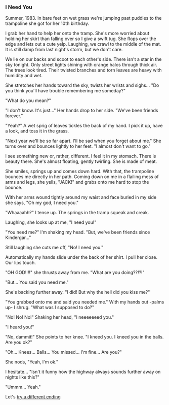 ### I Need You

Summer, 1983. In bare feet on wet grass we're jumping past puddles to
the trampoline she got for her 10th birthday.

I grab her hand to help her onto the tramp. She's more worried about
holding her skirt than falling over so I give a swift tug. She flops
over the edge and lets out a cute yelp. Laughing, we crawl to the middle
of the mat. It is still damp from last night's storm, but we don't care.

We lie on our backs and scoot to each other's side. There isn't a star
in the sky tonight. Only street lights shining with orange halos through
thick air. The trees look tired. Their twisted branches and torn leaves
are heavy with humidity and wet.

She stretches her hands toward the sky, twists her wrists and sighs...
"Do you think you'll have trouble remembering me someday?"

"What do you mean?"

"I don't know. It's just..." Her hands drop to her side. "We've been
friends forever."

"Yeah?" A wet sprig of leaves tickles the back of my hand. I pick it up,
have a look, and toss it in the grass.

"Next year we'll be so far apart. I'll be sad when you forget about me."
She turns over and bounces lightly to her feet. "I almost don't want to
go."

I see something new or, rather, different. I feel it in my stomach.
There is beauty there. She's almost floating, gently twirling. She is
made of meat.

She smiles, springs up and comes down hard. With that, the trampoline
bounces me directly in her path. Coming down on me in a flailing mess of
arms and legs, she yells, "JACK!" and grabs onto me hard to stop the
bounce.

With her arms wound tightly around my waist and face buried in my side
she says, "Oh my god, I need you."

"Whaaaahh?" I tense up. The springs in the tramp squeak and creak.

Laughing, she looks up at me, "I need you!"

"You need me?" I'm shaking my head. "But, we've been friends since
Kindergar..."

Still laughing she cuts me off, "No! I need you."

Automatically my hands slide under the back of her shirt. I pull her
close. Our lips touch.

"OH GOD!!!!" she thrusts away from me. "What are you doing??!?!"

"But... You said you need me."

She's backing further away. "I did! But why the hell did you kiss me?"

"You grabbed onto me and said you needed me." With my hands out -palms
up- I shrug. "What was I supposed to do?"

"No! No! No!" Shaking her head, "I neeeeeeed you."

"I heard you!"

"No, dammit!" She points to her knee. "I kneed you. I kneed you in the
balls. Are you ok?"

"Oh... Knees… Balls… You missed… I'm fine… Are you?"

She nods, "Yeah, I'm ok."

I hesitate... "Isn't it funny how the highway always sounds further away
on nights like this?"

"Ummm... Yeah."

Let's [try a different ending](iNeedYouAlt.html)
